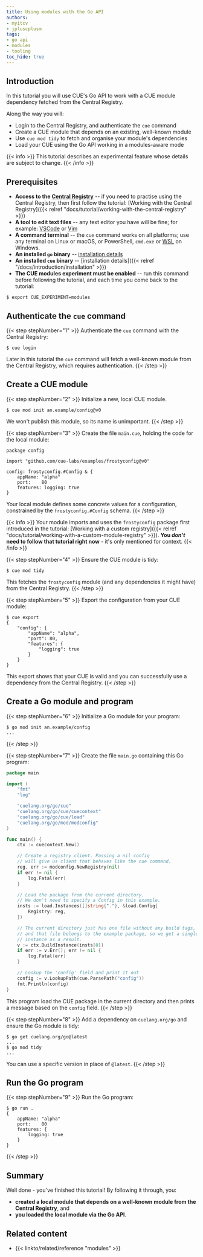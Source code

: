```yaml
---
title: Using modules with the Go API
authors:
- myitcv
- jpluscplusm
tags:
- go api
- modules
- tooling
toc_hide: true
---
```


## Introduction

In this tutorial you will
use CUE's Go API to work with a CUE module dependency fetched from the Central Registry.

Along the way you will:

- Login to the Central Registry, and authenticate the `cue` command
- Create a CUE module that depends on an existing, well-known module
- Use `cue mod tidy` to fetch and organise your module's dependencies
- Load your CUE using the Go API working in a modules-aware mode

{{< info >}}
This tutorial describes an experimental feature whose details are subject to change.
{{< /info >}}

## Prerequisites

- **Access to the [Central Registry](https://registry.cue.works)** -- if you
  need to practise using the Central Registry, then first follow the
  tutorial: [Working with the Central Registry]({{< relref "docs/tutorial/working-with-the-central-registry" >}})
- **A tool to edit text files** -- any text editor you have will be fine;
    for example: [VSCode](https://code.visualstudio.com/) or [Vim](https://neovim.io/)
- **A command terminal** -- the `cue` command works on all platforms;
  use any terminal on Linux or macOS, or PowerShell, `cmd.exe` or
  [WSL](https://learn.microsoft.com/en-us/windows/wsl/install) on Windows.
- **An installed `go` binary** -- [installation details](https://go.dev/doc/install)
- **An installed `cue` binary** -- [installation details]({{< relref "/docs/introduction/installation" >}})
- **The CUE modules experiment must be enabled** -- run this command before
  following the tutorial, and each time you come back to the tutorial:
```text { title="TERMINAL" codeToCopy="ZXhwb3J0IENVRV9FWFBFUklNRU5UPW1vZHVsZXM=" }
$ export CUE_EXPERIMENT=modules
```

## Authenticate the `cue` command

{{< step stepNumber="1" >}}
Authenticate the `cue` command with the Central Registry:

```text { title="TERMINAL" codeToCopy="Y3VlIGxvZ2lu" }
$ cue login
```

Later in this tutorial the `cue` command will fetch a well-known module from
the Central Registry, which requires authentication.
{{< /step >}}

## Create a CUE module

{{< step stepNumber="2" >}}
Initialize a new, local CUE module.

```text { title="TERMINAL" codeToCopy="Y3VlIG1vZCBpbml0IGFuLmV4YW1wbGUvY29uZmlnQHYw" }
$ cue mod init an.example/config@v0
```

We won't publish this module, so its name is unimportant.
{{< /step >}}

{{< step stepNumber="3" >}}
Create the file `main.cue`, holding the code for the local module:

```cue { title="main.cue" }
package config

import "github.com/cue-labs/examples/frostyconfig@v0"

config: frostyconfig.#Config & {
	appName: "alpha"
	port:    80
	features: logging: true
}
```

Your local module defines some concrete values for a configuration,
constrained by the `frostyconfig.#Config` schema.
{{< /step >}}

{{< info >}}
Your module imports and uses the `frostyconfig` package first introduced in the tutorial:
[Working with a custom registry]({{< relref "docs/tutorial/working-with-a-custom-module-registry" >}}).
**You *don't* need to follow that tutorial right now** - it's only mentioned for context.
{{< /info >}}

{{< step stepNumber="4" >}}
Ensure the CUE module is tidy:

```text { title="TERMINAL" codeToCopy="Y3VlIG1vZCB0aWR5" }
$ cue mod tidy
```

This fetches the `frostyconfig` module (and any dependencies it might have)
from the Central Registry.
{{< /step >}}

{{< step stepNumber="5" >}}
Export the configuration from your CUE module:

```text { title="TERMINAL" codeToCopy="Y3VlIGV4cG9ydA==" }
$ cue export
{
    "config": {
        "appName": "alpha",
        "port": 80,
        "features": {
            "logging": true
        }
    }
}
```

This export shows that your CUE is valid and you can successfully use a
dependency from the Central Registry.
{{< /step >}}

## Create a Go module and program

<!-- FIXME: What's this for? The rest of the page seems to work fine without it ... -->
{{< step stepNumber="6" >}}
Initialize a Go module for your program:

```text { title="TERMINAL" codeToCopy="Z28gbW9kIGluaXQgYW4uZXhhbXBsZS9jb25maWc=" }
$ go mod init an.example/config
...
```

{{< /step >}}

{{< step stepNumber="7" >}}
Create the file `main.go` containing this Go program:

```go { title="main.go" }
package main

import (
	"fmt"
	"log"

	"cuelang.org/go/cue"
	"cuelang.org/go/cue/cuecontext"
	"cuelang.org/go/cue/load"
	"cuelang.org/go/mod/modconfig"
)

func main() {
	ctx := cuecontext.New()

	// Create a registry client. Passing a nil config
	// will give us client that behaves like the cue command.
	reg, err := modconfig.NewRegistry(nil)
	if err != nil {
		log.Fatal(err)
	}

	// Load the package from the current directory.
	// We don't need to specify a Config in this example.
	insts := load.Instances([]string{"."}, &load.Config{
		Registry: reg,
	})

	// The current directory just has one file without any build tags,
	// and that file belongs to the example package, so we get a single
	// instance as a result.
	v := ctx.BuildInstance(insts[0])
	if err := v.Err(); err != nil {
		log.Fatal(err)
	}

	// Lookup the 'config' field and print it out
	config := v.LookupPath(cue.ParsePath("config"))
	fmt.Println(config)
}
```

This program load the CUE package in the current directory and then prints a
message based on the `config` field.
{{< /step >}}

{{< step stepNumber="8" >}}
Add a dependency on `cuelang.org/go` and ensure the Go module is tidy:

<!-- TODO: this tutorial *works* with v0.8.x.
Should we imply that the non-alpha-consuming beginner *HAS* to use an alpha version in order to make our CI more stable?
-->
```text { title="TERMINAL" codeToCopy="Z28gZ2V0IGN1ZWxhbmcub3JnL2dvQGxhdGVzdApnbyBtb2QgdGlkeQ==" }
$ go get cuelang.org/go@latest
...
$ go mod tidy
...
```

You can use a specific version in place of `@latest`.
{{< /step >}}

## Run the Go program

{{< step stepNumber="9" >}}
Run the Go program:

```text { title="TERMINAL" codeToCopy="Z28gcnVuIC4=" }
$ go run .
{
	appName: "alpha"
	port:    80
	features: {
		logging: true
	}
}
```

{{< /step >}}

## Summary

Well done - you've finished this tutorial! By following it through, you:

- **created a local module that depends on a well-known module from the Central Registry**, and
- **you loaded the local module via the Go API**.

## Related content

- {{< linkto/related/reference "modules" >}}
